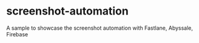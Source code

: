 # screenshot-automation
A sample to showcase the screenshot automation with Fastlane, Abyssale, Firebase
